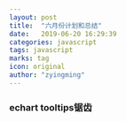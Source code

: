 ```yaml
---
layout: post
title:  "六月份计划和总结"
date:   2019-06-20 16:29:39
categories: javascript
tags: javascript
marks: tag
icon: original
author: "zyingming"
---
```

### echart tooltips锯齿
